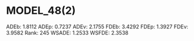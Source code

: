# MODEL_48(2)

ADEb: 1.8112
ADEp: 0.7237
ADEv: 2.1755
FDEb: 3.4292
FDEp: 1.3927
FDEv: 3.9582
Rank: 245
WSADE: 1.2533
WSFDE: 2.3538